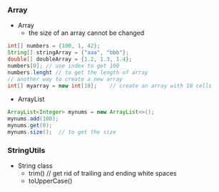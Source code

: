 ### Array
* Array
    * the size of an array cannot be changed
```java
int[] numbers = {100, 1, 42};
String[] stringArray = {"aaa", "bbb"};
double[] doubleArray = {1.2, 1.3, 1.4};
numbers[0]; // use index to get 100
numbers.lenght // to get the length of array
// another way to create a new array
int[] myarray = new int[10];    // create an array with 10 cells
```

* ArrayList
```java
ArrayList<Integer> mynums = new ArrayList<>();
mynums.add(100);
mynums.get(0);
mynums.size();  // to get the size
```

### StringUtils
* String class
    * trim() // get rid of trailing and ending white spaces
    * toUpperCase()
